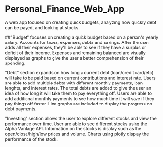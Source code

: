 # Personal_Finance_Web_App
A web app focused on creating quick budgets, analyzing how quickly debt can be payed, and looking at stocks.

##"Budget" focuses on creating a quick budget based on a person's yearly salary. Accounts for taxes, expenses, debts and savings.
After the user adds all their expenses, they'll be able to see if they have a surplus or deficit of their income. 
Expenses and remaining balanced are visually displayed as graphs to give the user a better comprehension of their spending.

"Debt" section expands on how long a current debt (loan/credit card/etc) will take to be paid based on current contributions and interest rate.
Users are able to add multiple debts with different monthly payments, loan lenghts, and interest rates. 
The total debts are added to give the user an idea of how long it will take them to pay everything off.
Users are able to add additional monthly payments to see how much time it will save if they pay things off faster.
Line graphs are included to display the progress on debt payments.

"Investing" section allows the user to explore different stocks and view the performance over time.
User are able to see different stocks using the Alpha Vantage API.
Information on the stocks is display such as the open/close/high/low prices and volume.
Charts using plotly display the performance of the stock.
